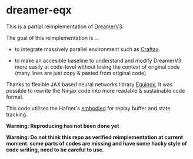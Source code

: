 # dreamer-eqx

This is a partial reimplementation of [DreamerV3](https://arxiv.org/abs/2301.04104).

The goal of this reimplementation is ...

- to integrate massively parallel environment such as [Craftax](https://arxiv.org/abs/2402.16801).

- to make an accesible baseline to understand and modify DreamerV3 more easily at code-level without losing the context of original code (many lines are just copy & pasted from original code) 


Thanks to flexible JAX based neural networks library [Equinox](https://docs.kidger.site/equinox/), It was possible to rewrite the Ninjax code into more readable & sustainable code format.  

This code utilises the Hafner's [embodied](https://github.com/danijar/embodied) for replay buffer and state tracking.


**Warning: Reproducing has not been done yet**

**Warning: Do not think this repo as verified reimplementation at current moment. some parts of codes are missing and have some hacky style of code writing, need to be careful to use.**



